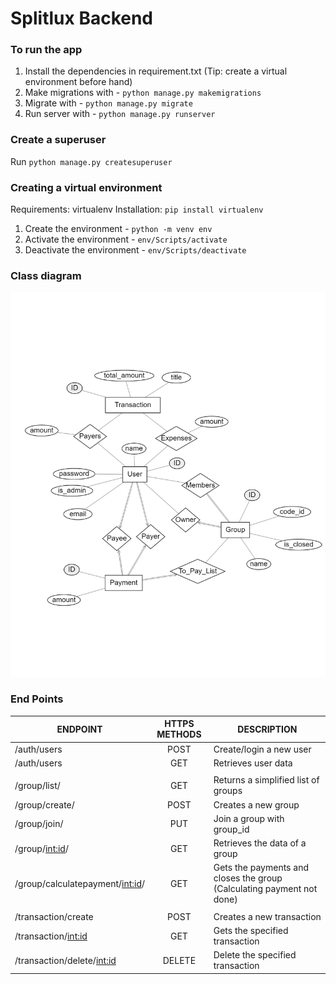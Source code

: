 # Splitlux Backend

### To run the app
1. Install the dependencies in requirement.txt (Tip: create a virtual environment before hand)
2. Make migrations with - `python manage.py makemigrations`
3. Migrate with - `python manage.py migrate`
4. Run server with - `python manage.py runserver`

### Create a superuser
Run `python manage.py createsuperuser`

### Creating a virtual environment
Requirements: virtualenv
Installation: `pip install virtualenv`

1. Create the environment - `python -m venv env`
2. Activate the environment - `env/Scripts/activate`
3. Deactivate the environment - `env/Scripts/deactivate`

### Class diagram
![class diagram](docs/images/erd.png)

### End Points
|ENDPOINT | HTTPS METHODS | DESCRIPTION | 
| ------------- |:-------------:| ------------- |
|/auth/users | POST | Create/login a new user |
|/auth/users | GET | Retrieves user data |
| | | |
|/group/list/ | GET | Returns a simplified list of groups |
|/group/create/ | POST | Creates a new group |
|/group/join/ | PUT | Join a group with group_id |
|/group/<int:id>/ | GET | Retrieves the data of a group |
|/group/calculatepayment/<int:id>/ | GET | Gets the payments and closes the group (Calculating payment not done) |
|  |  |  |
|/transaction/create | POST | Creates a new transaction |
|/transaction/<int:id> | GET | Gets the specified transaction |
|/transaction/delete/<int:id> | DELETE | Delete the specified transaction |

